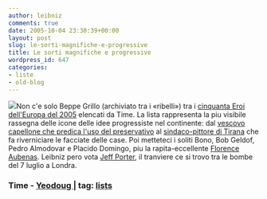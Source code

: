 ```yaml
---
author: leibniz
comments: true
date: 2005-10-04 23:30:39+00:00
layout: post
slug: le-sorti-magnifiche-e-progressive
title: Le sorti magnifiche e progressive
wordpress_id: 647
categories:
- liste
- old-blog
---
```


![](http://www.yeodoug.com/resources/dc_french/continents/europe_01.jpg)Non c'e solo Beppe Grillo (archiviato tra i «ribelli») tra i [cinquanta Eroi dell'Europa del 2005](http://www.time.com/time/europe/hero2005/) elencati da Time. La lista rappresenta la piu visibile rassegna delle icone delle idee progressiste nel continente: dal [vescovo capellone che predica l'uso del preservativo](http://www.time.com/time/europe/hero2005/dowling.html) al [sindaco-pittore di Tirana](http://www.time.com/time/europe/hero2005/rama.html) che fa riverniciare le facciate delle case. Poi metteteci i soliti Bono, Bob Geldof, Pedro Almodovar e Placido Domingo, piu la rapita-eccellente [Florence Aubenas](http://www.time.com/time/europe/hero2005/aubenas.html). Leibniz pero vota [Jeff Porter](http://www.time.com/time/europe/hero2005/porter.html), il tranviere ce si trovo tra le bombe del 7 luglio a Londra.  
 

### Time - [Yeodoug ](http://www.yeodoug.com/resources/dc_french/continents/dcfrench_continents.html)| tag: [lists](http://www.technorati.com/tags/lists)
